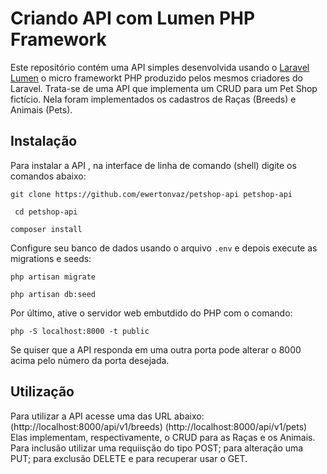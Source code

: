 # Criando API com Lumen PHP Framework

Este repositório contém uma API simples desenvolvida usando o [Laravel Lumen](https://lumen.laravel.com/docs) o micro frameworkt PHP produzido pelos mesmos criadores do Laravel. Trata-se de uma API que implementa um CRUD para um Pet Shop fictício.  Nela foram implementados os cadastros de Raças (Breeds) e Animais (Pets).

## Instalação

Para instalar a API , na interface de linha de comando (shell) digite os comandos abaixo:

`git clone https://github.com/ewertonvaz/petshop-api petshop-api`

` cd petshop-api`

`composer install`

Configure seu banco de dados usando o arquivo `.env` e depois execute as migrations e seeds:

`php artisan migrate`

`php artisan db:seed`

Por último, ative o servidor web embutdido do PHP com o comando:

`php -S localhost:8000 -t public`

Se quiser que a API responda em uma outra porta pode alterar o 8000 acima pelo número da porta desejada.

## Utilização
Para utilizar a API acesse uma das URL abaixo:
(http://localhost:8000/api/v1/breeds)
(http://localhost:8000/api/v1/pets)
Elas implementam, respectivamente, o CRUD para as Raças e os Animais.
Para inclusão utilizar uma requiisção do tipo POST; para alteração uma PUT; para exclusão DELETE e para recuperar usar o GET.

